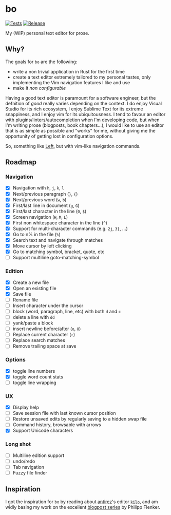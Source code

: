 # bo

[![Tests](https://github.com/brouberol/bo/actions/workflows/tests.yml/badge.svg)](https://github.com/brouberol/bo/actions/workflows/rust.yml) [![Release](https://github.com/brouberol/bo/actions/workflows/rust-release-binary-on-tag.yml/badge.svg)](https://github.com/brouberol/bo/actions/workflows/rust-release-binary-on-tag.yml)

My (WIP) personal text editor for prose.

## Why?
The goals for `bo` are the following:

- write a non trivial application in Rust for the first time
- create a text editor extremely tailored to my personal tastes, only implementing the Vim navigation features I like and use
- make it _non configurable_

Having a good text editor is paramount for a software engineer, but the defnition of _good_ really varies depending on the context.
I do enjoy Visual Studio for its rich ecosystem, I enjoy Sublime Text for its extreme snappiness, and I enjoy vim for its ubiquitousness.
I tend to favour an editor with plugins/linters/autocompletion when I'm developing code, but when I'm writing prose (blogposts, book chapters...), I would like to use an editor that is as simple as possible and "works" for me, without giving me the opportunity of getting lost in configuration options.

So, something like [Left](https://hundredrabbits.itch.io/left), but with vim-like navigation commands.

## Roadmap

### Navigation

- [x] Navigation with `h`, `j`, `k`, `l`
- [x] Next/previous paragraph (`}`, `{`)
- [x] Next/previous word (`w`, `b`)
- [x] First/last line in document (`g`, `G`)
- [x] First/last character in the line (`0`, `$`)
- [x] Screen navigation (`H`, `M`, `L`)
- [x] First non whitespace character in the line (`^`)
- [x] Support for multi-character commands (e.g. `2j`, `3}`, ...)
- [x] Go to n% in the file (`%`)
- [x] Search text and navigate through matches
- [x] Move cursor by left clicking
- [x] Go to matching symbol, bracket, quote, etc
- [ ] Support multiline goto-matching-symbol

### Edition

- [x] Create a new file
- [x] Open an existing file
- [x] Save file
- [ ] Rename file
- [ ] Insert character under the cursor
- [ ] block (word, paragraph, line, etc) with both `d` and `c`
- [ ] delete a line with `dd`
- [ ] yank/paste a block
- [ ] insert newline before/after (`o`, `O`)
- [ ] Replace current character (`r`)
- [ ] Replace search matches
- [ ] Remove trailing space at save

### Options

- [x] toggle line numbers
- [x] toggle word count stats
- [ ] toggle line wrapping

### UX

- [x] Display help
- [ ] Save session file with last known cursor position
- [ ] Restore unsaved edits by regularly saving to a hidden swap file
- [ ] Command history, browsable with arrows
- [x] Support Unicode characters

### Long shot
- [ ] Multiline edition support
- [ ] undo/redo
- [ ] Tab navigation
- [ ] Fuzzy file finder

## Inspiration

I got the inspiration for `bo` by reading about [antirez](https://github.com/antirez)'s editor [`kilo`](https://github.com/antirez/kilo), and am widly basing my work on the excellent [blogpost series](https://www.philippflenker.com/hecto-chapter-1) by Philipp Flenker.
